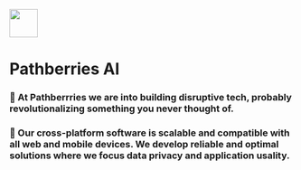 <img src="https://user-images.githubusercontent.com/34398606/166146611-a0e71c4a-e30d-4485-b759-8bc4a93536f2.png" width="50px" height="50px" style="animation-name: spinning;
    animation-duration: 4s;
    animation-iteration-count: infinite;
    animation-timing-function: linear;" >
# Pathberries AI


### :rocket: At Pathberrries we are into building disruptive tech, probably revolutionalizing something you never thought of.

### :rocket: Our cross-platform software is scalable and compatible with all web and mobile devices. We develop reliable and optimal solutions where we focus data privacy and application usality.

